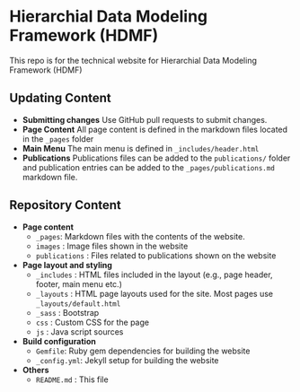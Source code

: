# Hierarchial Data Modeling Framework (HDMF)

This repo is for the technical website for Hierarchial Data Modeling Framework (HDMF)

## Updating Content
* **Submitting changes** Use GitHub pull requests to submit changes. 
* **Page Content** All page content is defined in the markdown files located in the ``_pages`` folder
* **Main Menu** The main menu is defined in ``_includes/header.html``
* **Publications** Publications files can be added to the ``publications/`` folder and publication entries can be added to the ``_pages/publications.md`` markdown file. 

## Repository Content

* **Page content**
  * ``_pages``: Markdown files with the contents of the website. 
  * ``images`` : Image files shown in the website
  * ``publications`` : Files related to publications shown on the website
* **Page layout and styling**
  * ``_includes`` : HTML files included in the layout (e.g., page header, footer, main menu etc.)
  * ``_layouts`` : HTML page layouts used for the site. Most pages use ``_layouts/default.html``
  * ``_sass`` : Bootstrap
  * ``css`` : Custom CSS for the page
  * ``js`` : Java script sources
* **Build configuration**
  * ``Gemfile``: Ruby gem dependencies for building the website
  * ``_config.yml``: Jekyll setup for building the website
* **Others**
  * ``README.md`` : This file

